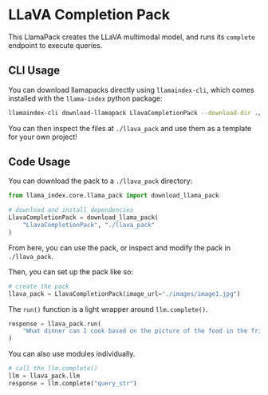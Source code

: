 # LLaVA Completion Pack

This LlamaPack creates the LLaVA multimodal model, and runs its `complete` endpoint to execute queries.

## CLI Usage

You can download llamapacks directly using `llamaindex-cli`, which comes installed with the `llama-index` python package:

```bash
llamaindex-cli download-llamapack LlavaCompletionPack --download-dir ./llava_pack
```

You can then inspect the files at `./llava_pack` and use them as a template for your own project!

## Code Usage

You can download the pack to a `./llava_pack` directory:

```python
from llama_index.core.llama_pack import download_llama_pack

# download and install dependencies
LlavaCompletionPack = download_llama_pack(
    "LlavaCompletionPack", "./llava_pack"
)
```

From here, you can use the pack, or inspect and modify the pack in `./llava_pack`.

Then, you can set up the pack like so:

```python
# create the pack
llava_pack = LlavaCompletionPack(image_url="./images/image1.jpg")
```

The `run()` function is a light wrapper around `llm.complete()`.

```python
response = llava_pack.run(
    "What dinner can I cook based on the picture of the food in the fridge?"
)
```

You can also use modules individually.

```python
# call the llm.complete()
llm = llava_pack.llm
response = llm.complete("query_str")
```

